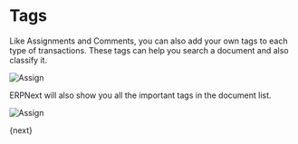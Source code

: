 # Tags

Like Assignments and Comments, you can also add your own tags to each type of transactions. These tags can help you search a document and also classify it. 

<img class="screenshot" alt="Assign" src="/docs/assets/img/collaboration-tools/tags-1.png">

ERPNext will also show you all the important tags in the document list.

<img class="screenshot" alt="Assign" src="/docs/assets/img/collaboration-tools/tags-2.png">

{next}
